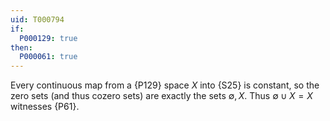 ```yaml
---
uid: T000794
if:
  P000129: true
then:
  P000061: true
---
```


Every continuous map from a {P129} space $X$ into
{S25} is constant, so
the zero sets (and thus cozero sets) are exactly the sets $\emptyset,X$.
Thus $\emptyset\cup X=X$ witnesses {P61}.
